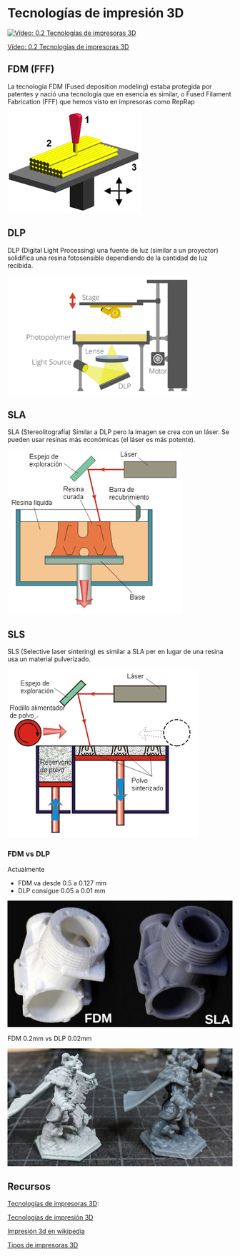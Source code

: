 # Tecnologías de impresión 3D

[![Vídeo: 0.2 Tecnologías de impresoras 3D ](https://img.youtube.com/vi/VRNiLtmjmH0/0.jpg)](https://youtu.be/VRNiLtmjmH0)

[Vídeo: 0.2 Tecnologías de impresoras 3D](https://youtu.be/VRNiLtmjmH0)


## FDM (FFF)

La tecnología FDM (Fused deposition modeling) estaba protegida por patentes y nació una tecnología que en esencia es similar, o Fused Filament Fabrication (FFF) que hemos visto en impresoras como RepRap

![FFF](./images/450_1000.png)

## DLP

DLP (Digital Light Processing) una fuente de luz (similar a un proyector) solidifica una resina fotosensible dependiendo de la cantidad de luz recibida.

![dlp](./images/DLP.png)

## SLA

SLA (Stereolitografía) Similar a DLP pero la imagen se crea con un láser. Se pueden usar resinas más económicas (el láser es más potente).

![sla](./images/sla.jpg)

## SLS  

SLS (Selective laser sintering) es similar a SLA per en lugar de una resina usa un material pulverizado.

![sls](./images/sls.jpg)


### FDM vs DLP

Actualmente 

* FDM va desde 0.5 a 0.127 mm
* DLP consigue 0.05 a 0.01 mm

![FDM_vs_DLP](./images/FDM_vs_DLP.jpeg)

FDM 0.2mm vs DLP 0.02mm

![FDM vs DLP](./images/FDMvsDLP2.png)



## Recursos

[Tecnologías de impresoras 3D](http://tecnologiadelosplasticos.blogspot.com.es/2013/02/impresion-3d.html):

[Tecnologías de impresión 3D](http://www.xataka.com/perifericos/estas-son-las-tecnologias-de-impresion-3d-que-hay-sobre-la-mesa-y-lo-que-puedes-esperar-de-ellas)


[Impresión 3d en wikipedia](http://es.wikipedia.org/wiki/Impresi%C3%B3n_3D)


[Tipos de impresoras 3D](http://comohacer.eu/comparativa-impresoras-3d/#Tipos_de_impresion_3D)

